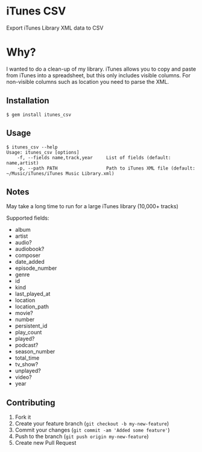 # iTunes CSV

Export iTunes Library XML data to CSV

# Why?

I wanted to do a clean-up of my library. iTunes allows you to copy and paste from iTunes into a spreadsheet, but this only includes visible columns. For non-visible columns such as location you need to parse the XML.

## Installation

    $ gem install itunes_csv

## Usage

    $ itunes_csv --help
    Usage: itunes_csv [options]
        -f, --fields name,track,year     List of fields (default: name,artist)
        -p, --path PATH                  Path to iTunes XML file (default: ~/Music/iTunes/iTunes Music Library.xml)

## Notes

May take a long time to run for a large iTunes library (10,000+ tracks)

Supported fields:

 * album
 * artist
 * audio?
 * audiobook?
 * composer
 * date_added
 * episode_number
 * genre
 * id
 * kind
 * last_played_at
 * location
 * location_path
 * movie?
 * number
 * persistent_id
 * play_count
 * played?
 * podcast?
 * season_number
 * total_time
 * tv_show?
 * unplayed?
 * video?
 * year

## Contributing

1. Fork it
2. Create your feature branch (`git checkout -b my-new-feature`)
3. Commit your changes (`git commit -am 'Added some feature'`)
4. Push to the branch (`git push origin my-new-feature`)
5. Create new Pull Request
